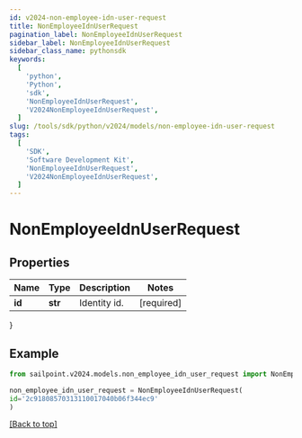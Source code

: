 ```yaml
---
id: v2024-non-employee-idn-user-request
title: NonEmployeeIdnUserRequest
pagination_label: NonEmployeeIdnUserRequest
sidebar_label: NonEmployeeIdnUserRequest
sidebar_class_name: pythonsdk
keywords:
  [
    'python',
    'Python',
    'sdk',
    'NonEmployeeIdnUserRequest',
    'V2024NonEmployeeIdnUserRequest',
  ]
slug: /tools/sdk/python/v2024/models/non-employee-idn-user-request
tags:
  [
    'SDK',
    'Software Development Kit',
    'NonEmployeeIdnUserRequest',
    'V2024NonEmployeeIdnUserRequest',
  ]
---
```


# NonEmployeeIdnUserRequest

## Properties

| Name   | Type    | Description  | Notes      |
| ------ | ------- | ------------ | ---------- |
| **id** | **str** | Identity id. | [required] |

}

## Example

```python
from sailpoint.v2024.models.non_employee_idn_user_request import NonEmployeeIdnUserRequest

non_employee_idn_user_request = NonEmployeeIdnUserRequest(
id='2c91808570313110017040b06f344ec9'
)

```

[[Back to top]](#)
